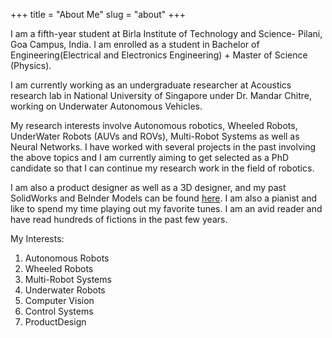 +++
title = "About Me"
slug = "about"
+++

I am a fifth-year student at Birla Institute of Technology and Science- Pilani, Goa Campus, India. I am enrolled as a student in Bachelor of Engineering(Electrical and Electronics Engineering) + Master of Science (Physics). 

I am currently working as an undergraduate researcher at Acoustics research lab in National University of Singapore under Dr. Mandar Chitre, working on Underwater Autonomous Vehicles.

My research interests involve Autonomous robotics, Wheeled Robots, UnderWater Robots (AUVs and ROVs), Multi-Robot Systems as well as Neural Networks. I have worked with several projects in the past involving the above topics and I am currently aiming to get selected as a PhD candidate so that I can continue my research work in the field of robotics. 

I am also a product designer as well as a 3D designer, and my past SolidWorks and Belnder Models can be found [here](https://www.instagram.com/anti.realism/ "here"). I am also a pianist and like to spend my time playing out my favorite tunes. I am an avid reader and have read hundreds of fictions in the past few years. 

My Interests: 
1. Autonomous Robots
2. Wheeled Robots
3. Multi-Robot Systems
4. Underwater Robots
5. Computer Vision
6. Control Systems
7. ProductDesign